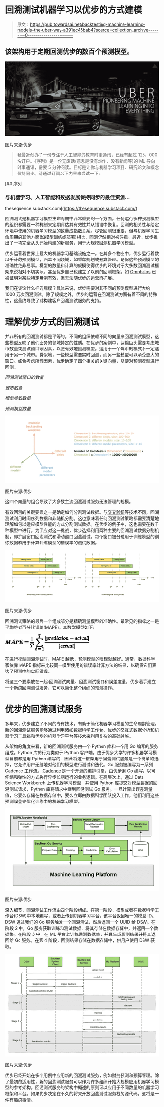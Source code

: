 # 回溯测试机器学习以优步的方式建模

> 原文：<https://pub.towardsai.net/backtesting-machine-learning-models-the-uber-way-a391ec45bab4?source=collection_archive---------0----------------------->

## 该架构用于定期回测优步的数百个预测模型。

![](img/1c6f516866ac092d0ade9f6666ac69fd.png)

图片来源:优步

> 我最近创办了一份专注于人工智能的教育时事通讯，已经有超过 125，000 名订户。《序列》是一份无废话(意思是没有炒作，没有新闻等)的 ML 导向时事通讯，需要 5 分钟阅读。目标是让你与机器学习项目、研究论文和概念保持同步。请通过订阅以下内容来尝试一下:

[](https://thesequence.substack.com/) [## 序列

### 与机器学习、人工智能和数据发展保持同步的最佳资源…

thesequence.substack.com](https://thesequence.substack.com/) 

回溯测试是机器学习模型生命周期中非常重要的一个方面。任何运行多种预测模型的组织都需要一种机制来定期评估其有效性并从错误中恢复。回测的相关性与给定环境中使用的机器学习模型的数量成指数关系。尽管回测很重要，但与机器学习生命周期的其他方面(如模型训练或部署)相比，回测仍然相对被忽视。最近，优步推出了一项完全从头开始构建的新服务，用于大规模回测机器学习模型。

优步运营着世界上最大的机器学习基础设施之一。在其多个物业中，优步运行着数以千计的预测模型，涵盖不同领域，如乘车规划或预算管理。确保这些预测模型的准确性绝非易事。模型的数量和计算的规模使得优步的环境对于大多数回溯测试框架来说相对不切实际。甚至优步自己也建立了以前的回测框架，如 [Omphalos](https://eng.uber.com/omphalos/) 已被证明对某些特定用例有效，但无法随优步的运营而扩展。

我们在谈论什么样的规模？具体来说，优步需要对其不同的预测模型进行大约 1000 万次回溯测试。除了规模之外，优步的运营在回溯测试方面有着不同的特殊性，这最终导致了对构建客户回溯测试服务的支持。

# 理解优步方式的回溯测试

并非所有的回溯测试都是平等的。不同的组织依赖不同的向量来回溯测试模型，这些模型反映了他们业务的领域特定的性质。在优步的案例中，运输巨头需要考虑城市数量或测试窗口等因素，以便有效地回测模型。适用于一个城市的模式不一定适用于另一个城市。类似地，一些模型需要实时回测，而另一些模型可以承受更大的窗口。综合考虑所有因素，优步确定了四个相关的关键向量，以便对预测模型进行回测。

*回溯测试窗口的数量*

*城市数量*

*模型参数数量*

*预测模型数量*

![](img/eafe3475b1cd9b364362377e284a6c57.png)

图片来源:优步

这四个向量的组合导致了大多数主流回溯测试服务无法管理的规模。

有效回测的关键要素之一是确定如何分割测试数据。与[交叉验证](https://en.wikipedia.org/wiki/Cross-validation_(statistics))等技术不同，回溯测试利用时间序列数据和非随机分割。这也意味着任何回溯测试策略都需要清楚地理解如何以适应模型性能的方式分割测试数据。在优步的例子中，这也需要在数千种模型中进行。为了应对这一挑战，优步选择利用两种主要的回溯测试数据分割机制，即扩展窗口回溯测试和滑动窗口回溯测试。每个窗口被分成用于训练模型的训练数据和用于计算训练模型的错误率的测试数据。

![](img/47f6c5901d3f5aa664a24aec93eb9867.png)

图片来源:优步

回溯测试策略的最后一个组成部分是精确测量模型的准确性。最常见的指标之一是平均绝对百分比误差(MAPE)，其数学模型如下:

![](img/5541e65d02b283cb004adc1e9c293ccf.png)

在进行模型回溯测试时，MAPE 越低，预测模型的表现就越好。通常，数据科学家依靠 MAPE 指标来比较同一模型使用的错误率计算方法的结果，以确保它们表达了预测中的实际错误。

将这三个要素放在一起:回溯测试向量、回溯测试窗口和误差度量，优步着手建立一个新的回溯测试服务，它可以简化整个组织的预测操作。

# 优步的回溯测试服务

多年来，优步建立了不同的专有技术，有助于简化机器学习模型的生命周期管理。新的回溯测试服务能够通过利用诸如[数据科学工作台](https://eng.uber.com/dsw/)、优步的交互式数据分析和机器学习工具箱[和优步的机器学习平台](https://eng.uber.com/scaling-michelangelo/)等技术来利用复杂的基础设施。

从架构的角度来看，新的回溯测试服务由一个 Python 库和一个用 Go 编写的服务组成。Python 库的行为类似于 Python 客户端。由于优步大学的许多机器学习模型目前都是用 Python 编写的，因此将这一框架用于回溯测试服务是一个简单的选择，它允许用户无缝地对他们的模型进行测试和迭代。Go 服务被编写为一系列 Cadence 工作流。 [Cadence](https://github.com/uber/cadence) 是一个开源的编排引擎，由优步用 Go 编写，以可伸缩和弹性的方式执行异步长期运行的业务逻辑。在高层次上，通过 Data Science Workbench 上传机器学习模型，并使用 Python 库提交对模型数据的回溯测试请求，Python 库将请求中继到回溯测试 Go 服务。一旦计算出误差测量值，它要么存储在数据存储中，要么立即由数据科学团队投入工作，他们利用这些预测误差来优化训练中的机器学习模型。

![](img/40e0c127919348cd92f79b5a56bbd82e.png)

图片来源:优步

深入细节，回溯测试工作流由四个阶段组成。在第一阶段，模型或者在数据科学工作台(DSW)中本地编写，或者上传到机器学习平台，该平台返回唯一的模型 ID。DSW 通过我们的 Go 服务触发一个回溯测试，然后返回一个 UUID 给 DSW。在阶段 2 中，Go 服务获取训练和测试数据，将其存储在数据存储中，并返回一个数据集。在阶段 3 中，在 ML 平台上训练回测数据集，并且生成预测结果并将其返回给 Go 服务。在第 4 阶段，回测结果存储在数据存储中，供用户使用 DSW 获取。

![](img/b70a2dd5a9a3931d3178ef8b9918d449.png)

图片来源:优步

优步已经开始在多个用例中应用新的回溯测试服务，例如财务预测和预算管理。除了最初的适用性，新的回溯测试服务可以作为许多组织开始大规模应用机器学习模型的参考架构。回溯测试服务的架构中概述的原则可以应用于不同数量的机器学习框架和平台。如果优步决定在不久的将来开放回溯测试服务栈的源代码，这将是一件有趣的事情。
